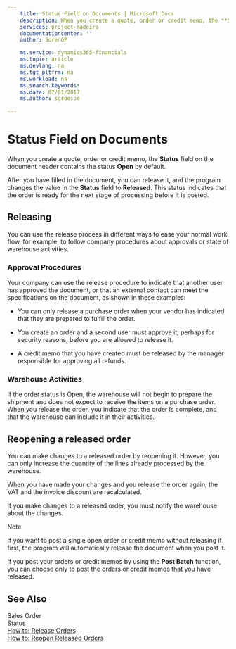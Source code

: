 ```yaml
---
    title: Status Field on Documents | Microsoft Docs
    description: When you create a quote, order or credit memo, the **Status** field on the document header contains the status **Open** by default.
    services: project-madeira
    documentationcenter: ''
    author: SorenGP

    ms.service: dynamics365-financials
    ms.topic: article
    ms.devlang: na
    ms.tgt_pltfrm: na
    ms.workload: na
    ms.search.keywords:
    ms.date: 07/01/2017
    ms.author: sgroespe

---
```

# Status Field on Documents
When you create a quote, order or credit memo, the **Status** field on the document header contains the status **Open** by default.  
  
 After you have filled in the document, you can release it, and the program changes the value in the **Status** field to **Released**. This status indicates that the order is ready for the next stage of processing before it is posted.  
  
## Releasing  
 You can use the release process in different ways to ease your normal work flow, for example, to follow company procedures about approvals or state of warehouse activities.  
  
### Approval Procedures  
 Your company can use the release procedure to indicate that another user has approved the document, or that an external contact can meet the specifications on the document, as shown in these examples:  
  
-   You can only release a purchase order when your vendor has indicated that they are prepared to fulfill the order.  
  
-   You create an order and a second user must approve it, perhaps for security reasons, before you are allowed to release it.  
  
-   A credit memo that you have created must be released by the manager responsible for approving all refunds.  
  
### Warehouse Activities  
 If the order status is Open, the warehouse will not begin to prepare the shipment and does not expect to receive the items on a purchase order. When you release the order, you indicate that the order is complete, and that the warehouse can include it in their activities.  
  
## Reopening a released order  
 You can make changes to a released order by reopening it. However, you can only increase the quantity of the lines already processed by the warehouse.  
  
 When you have made your changes and you release the order again, the VAT and the invoice discount are recalculated.  
  
 If you make changes to a released order, you must notify the warehouse about the changes.  
  
> [!NOTE]  
>  If you want to post a single open order or credit memo without releasing it first, the program will automatically release the document when you post it.  
>   
>  If you post your orders or credit memos by using the **Post Batch** function, you can choose only to post the orders or credit memos that you have released.  
  
## See Also  
 Sales Order   
 Status   
 [How to: Release Orders](../how-to-release-orders.md)   
 [How to: Reopen Released Orders](../how-to-reopen-released-orders.md)